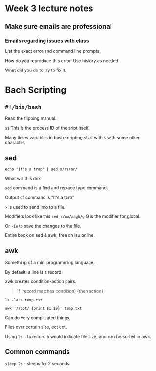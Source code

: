 # Week 3 lecture notes

## Make sure emails are professional 

### Emails regarding issues with class 

List the exact error and command line prompts.

How do you reproduce this error. Use history as needed.

What did you do to try to fix it. 

# Bach Scripting

## `#!/bin/bash`

Read the flipping manual.  

`$$` This is the process ID of the sript itself.

Many times variables in bash scripting start with `$` with some other character.

## sed

`echo "It's a trap" | sed s/ra/ar/` 

What will this do? 

`sed` command is a find and replace type command.

Output of command is "It's a tarp"

`>` is used to send info to a file. 

Modifiers look like this `sed s/ow/aagh/g` G is the modifier for global. 

Or `-ie` to save the changes to the file.

Entire book on sed & awk, free on isu online. 

## awk

Something of a mini programming language.

By default: a line is a record.

awk creates condition-action pairs.

> if (record matches condition) 
> {then action}

`ls -la > temp.txt`

`awk '/root/ {print $1,$9}' temp.txt`

Can do very complicated things.

Files over certain size, ect ect. 

Using `ls -la` record 5 would indicate file size, and can be sorted in awk.

## Common commands

`sleep 2s` - sleeps for 2 seconds.


